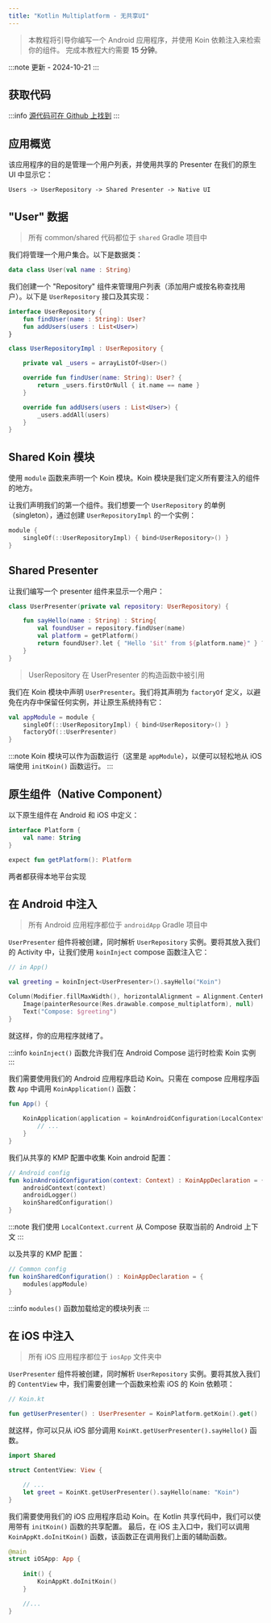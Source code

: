 ```yaml
---
title: "Kotlin Multiplatform - 无共享UI"
---
```

> 本教程将引导你编写一个 Android 应用程序，并使用 Koin 依赖注入来检索你的组件。
> 完成本教程大约需要 __15 分钟__。

:::note
更新 - 2024-10-21
:::

## 获取代码

:::info
[源代码可在 Github 上找到](https://github.com/InsertKoinIO/koin-getting-started/tree/main/KotlinMultiplatform)
:::

## 应用概览

该应用程序的目的是管理一个用户列表，并使用共享的 Presenter 在我们的原生 UI 中显示它：

`Users -> UserRepository -> Shared Presenter -> Native UI`

## "User" 数据

> 所有 common/shared 代码都位于 `shared` Gradle 项目中

我们将管理一个用户集合。以下是数据类：

```kotlin
data class User(val name : String)
```

我们创建一个 "Repository" 组件来管理用户列表（添加用户或按名称查找用户）。以下是 `UserRepository` 接口及其实现：

```kotlin
interface UserRepository {
    fun findUser(name : String): User?
    fun addUsers(users : List<User>)
}

class UserRepositoryImpl : UserRepository {

    private val _users = arrayListOf<User>()

    override fun findUser(name: String): User? {
        return _users.firstOrNull { it.name == name }
    }

    override fun addUsers(users : List<User>) {
        _users.addAll(users)
    }
}
```

## Shared Koin 模块

使用 `module` 函数来声明一个 Koin 模块。Koin 模块是我们定义所有要注入的组件的地方。

让我们声明我们的第一个组件。我们想要一个 `UserRepository` 的单例（singleton），通过创建 `UserRepositoryImpl` 的一个实例：

```kotlin
module {
    singleOf(::UserRepositoryImpl) { bind<UserRepository>() }
}
```

## Shared Presenter

让我们编写一个 presenter 组件来显示一个用户：

```kotlin
class UserPresenter(private val repository: UserRepository) {

    fun sayHello(name : String) : String{
        val foundUser = repository.findUser(name)
        val platform = getPlatform()
        return foundUser?.let { "Hello '$it' from ${platform.name}" } ?: "User '$name' not found!"
    }
}
```

> UserRepository 在 UserPresenter 的构造函数中被引用

我们在 Koin 模块中声明 `UserPresenter`。我们将其声明为 `factoryOf` 定义，以避免在内存中保留任何实例，并让原生系统持有它：

```kotlin
val appModule = module {
    singleOf(::UserRepositoryImpl) { bind<UserRepository>() }
    factoryOf(::UserPresenter)
}
```

:::note
Koin 模块可以作为函数运行（这里是 `appModule`），以便可以轻松地从 iOS 端使用 `initKoin()` 函数运行。
:::

## 原生组件（Native Component）

以下原生组件在 Android 和 iOS 中定义：

```kotlin
interface Platform {
    val name: String
}

expect fun getPlatform(): Platform
```

两者都获得本地平台实现

## 在 Android 中注入

> 所有 Android 应用程序都位于 `androidApp` Gradle 项目中

`UserPresenter` 组件将被创建，同时解析 `UserRepository` 实例。要将其放入我们的 Activity 中，让我们使用 `koinInject` compose 函数注入它：

```kotlin
// in App()

val greeting = koinInject<UserPresenter>().sayHello("Koin")

Column(Modifier.fillMaxWidth(), horizontalAlignment = Alignment.CenterHorizontally) {
    Image(painterResource(Res.drawable.compose_multiplatform), null)
    Text("Compose: $greeting")
}
```

就这样，你的应用程序就绪了。

:::info
`koinInject()` 函数允许我们在 Android Compose 运行时检索 Koin 实例
:::

我们需要使用我们的 Android 应用程序启动 Koin。只需在 compose 应用程序函数 `App` 中调用 `KoinApplication()` 函数：

```kotlin
fun App() {
    
    KoinApplication(application = koinAndroidConfiguration(LocalContext.current)){
        // ...
    }
}
```

我们从共享的 KMP 配置中收集 Koin android 配置：

```kotlin
// Android config
fun koinAndroidConfiguration(context: Context) : KoinAppDeclaration = {
    androidContext(context)
    androidLogger()
    koinSharedConfiguration()
}
```

:::note
我们使用 `LocalContext.current` 从 Compose 获取当前的 Android 上下文
:::

以及共享的 KMP 配置：

```kotlin
// Common config
fun koinSharedConfiguration() : KoinAppDeclaration = {
    modules(appModule)
}
```

:::info
`modules()` 函数加载给定的模块列表
:::

## 在 iOS 中注入

> 所有 iOS 应用程序都位于 `iosApp` 文件夹中

`UserPresenter` 组件将被创建，同时解析 `UserRepository` 实例。要将其放入我们的 `ContentView` 中，我们需要创建一个函数来检索 iOS 的 Koin 依赖项：

```kotlin
// Koin.kt

fun getUserPresenter() : UserPresenter = KoinPlatform.getKoin().get()
```

就这样，你可以只从 iOS 部分调用 `KoinKt.getUserPresenter().sayHello()` 函数。

```swift
import Shared

struct ContentView: View {

    // ...
    let greet = KoinKt.getUserPresenter().sayHello(name: "Koin")
}
```

我们需要使用我们的 iOS 应用程序启动 Koin。在 Kotlin 共享代码中，我们可以使用带有 `initKoin()` 函数的共享配置。
最后，在 iOS 主入口中，我们可以调用 `KoinAppKt.doInitKoin()` 函数，该函数正在调用我们上面的辅助函数。

```swift
@main
struct iOSApp: App {
    
    init() {
        KoinAppKt.doInitKoin()
    }

    //...
}
```
